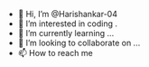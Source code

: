 - 👋 Hi, I’m @Harishankar-04
- 👀 I’m interested in coding .
- 🌱 I’m currently learning ...
- 💞️ I’m looking to collaborate on ...
- 📫 How to reach me 

<!---
Harishankar-04/Harishankar-04 is a ✨ special ✨ repository because its `README.md` (this file) appears on your GitHub profile.
You can click the Preview link to take a look at your changes.
--->
